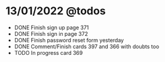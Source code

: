 # 13/01/2022 @todos

- DONE Finish sign up page 371
- DONE Finish sign in page 372
- DONE Finish password reset form yesterday
- DONE Comment/Finish cards 397 and 366 with doubts too
- TODO In progress card 369
